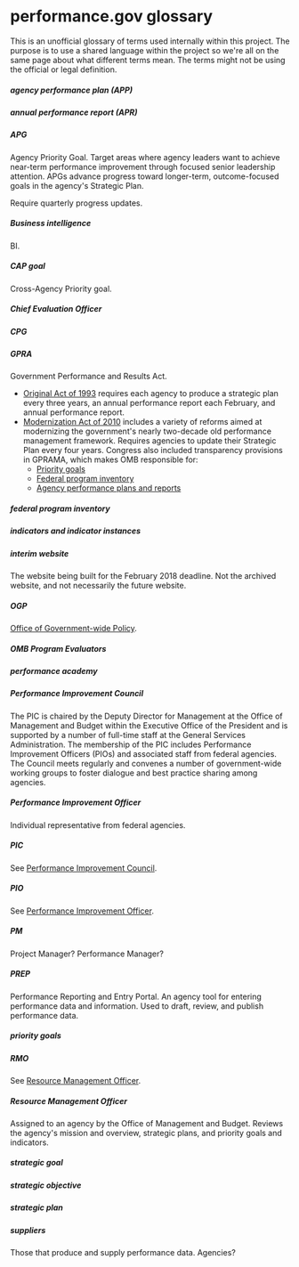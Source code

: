 # performance.gov glossary

This is an unofficial glossary of terms used internally within this project. The
purpose is to use a shared language within the project so we're all on the same
page about what different terms mean. The terms might not be using the official
or legal definition.


##### agency performance plan (APP)


##### annual performance report (APR)


##### APG

Agency Priority Goal. Target areas where agency leaders want to achieve
near-term performance improvement through focused senior leadership attention.
APGs advance progress toward longer-term, outcome-focused goals in the agency's
Strategic Plan.

Require quarterly progress updates.


##### Business intelligence

BI.


##### CAP goal

Cross-Agency Priority goal.


##### Chief Evaluation Officer


##### CPG


##### GPRA

Government Performance and Results Act.

- [Original Act of 1993](https://www.congress.gov/bill/103rd-congress/senate-bill/20) requires each agency
  to produce a strategic plan every three years, an annual performance report
  each February, and annual performance report.
- [Modernization Act of 2010](https://www.congress.gov/bill/111th-congress/house-bill/2142) includes a variety of reforms aimed at modernizing
  the government's nearly two-decade old performance management framework.
  Requires agencies to update their Strategic Plan every four years. Congress
  also included transparency provisions in GPRAMA, which makes OMB responsible
  for:
  - [Priority goals](#priority-goals)
  - [Federal program inventory](#federal-program-inventory)
  - [Agency performance plans and reports](#agency-performance-plans-and-reports)


##### federal program inventory


##### indicators and indicator instances


##### interim website

The website being built for the February 2018 deadline. Not the archived website,
and not necessarily the future website.


##### OGP

[Office of Government-wide Policy](https://www.gsa.gov/about-us/organization/office-of-governmentwide-policy-overview).


##### OMB Program Evaluators


##### performance academy


##### Performance Improvement Council

The PIC is chaired by the Deputy Director for Management at the Office of
Management and Budget within the Executive Office of the President and is
supported by a number of full-time staff at the General Services Administration.
The membership of the PIC includes Performance Improvement Officers (PIOs) and
associated staff from federal agencies. The Council meets regularly and convenes
a number of government-wide working groups to foster dialogue and best practice
sharing among agencies.


##### Performance Improvement Officer

Individual representative from federal agencies.


##### PIC

See [Performance Improvement Council](#performance-improvement-council).


##### PIO

See [Performance Improvement Officer](#performance-improvement-officer).


##### PM

Project Manager? Performance Manager?


##### PREP

Performance Reporting and Entry Portal. An agency tool for entering performance
data and information. Used to draft, review, and publish performance data.


##### priority goals


##### RMO

See [Resource Management Officer](#resource-management-officer).


##### Resource Management Officer

Assigned to an agency by the Office of Management and Budget. Reviews the
agency's mission and overview, strategic plans, and priority goals and
indicators.


##### strategic goal


##### strategic objective


##### strategic plan


##### suppliers

Those that produce and supply performance data. Agencies?
